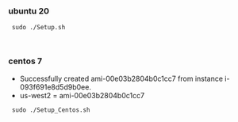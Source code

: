 

### ubuntu 20
```
 sudo ./Setup.sh



```
### centos 7
* Successfully created ami-00e03b2804b0c1cc7 from instance i-093f691e8d5d9b0ee.
* us-west2 =  ami-00e03b2804b0c1cc7 
```
 sudo ./Setup_Centos.sh
 

```